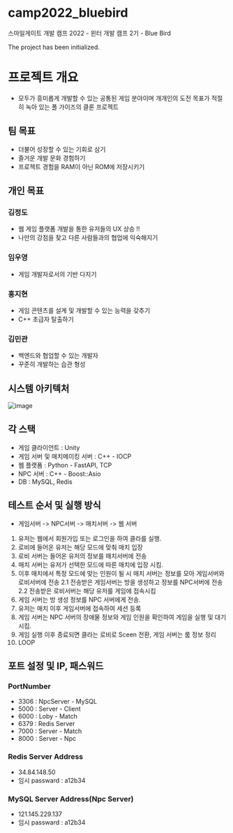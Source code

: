 # camp2022_bluebird
스마일게이트 개발 캠프 2022 - 윈터 개발 캠프 2기 - Blue Bird

The project has been initialized.


# 프로젝트 개요
- 모두가 흥미롭게 개발할 수 있는 공통된 게임 분야이며 개개인의 도전 목표가 적절히 녹아 있는 폴 가이즈의 클론 프로젝트

## 팀 목표
- 더불어 성장할 수 있는 기회로 삼기
- 즐거운 개발 문화 경험하기
- 프로젝트 경험을 RAM이 아닌 ROM에 저장시키기

## 개인 목표
### 김정도
- 웹 게임 플랫폼 개발을 통한 유저들의 UX 상승 !!
- 나만의 강점을 찾고 다른 사람들과의 협업에 익숙해지기

### 임우영
- 게임 개발자로서의 기반 다지기

### 홍지현
- 게임 콘텐츠를 설계 및 개발할 수 있는 능력을 갖추기
- C++ 초급자 탈출하기

### 김민관
- 백엔드와 협업할 수 있는 개발자
- 꾸준히 개발하는 습관 형성

## 시스템 아키텍처
![image](https://user-images.githubusercontent.com/48054868/221210118-c19a660d-947e-46a3-a76d-bee3a08def3e.png)

## 각 스택
- 게임 클라이언트 : Unity
- 게임 서버 및 매치메이킹 서버 : C++ - IOCP
- 웹 플랫폼 : Python - FastAPI, TCP
- NPC 서버 : C++ - Boost::Asio
- DB : MySQL, Redis

## 테스트 순서 및 실행 방식
- 게임서버 -> NPC서버 -> 매치서버 -> 웹 서버
1. 유저는 웹에서 회원가입 또는 로그인을 하여 클라를 실행.
2. 로비에 들어온 유저는 해당 모드에 맞춰 매치 입장
3. 로비 서버는 들어온 유저의 정보를 매치서버에 전송
4. 매치 서버는 유저가 선택한 모드에 따른 매치에 입장 시킴.
5. 이후 매치에서 특정 모드에 맞는 인원이 될 시 매치 서버는 정보를 모아 게임서버와 로비서버에 전송
  2.1 전송받은 게임서버는 방을 생성하고 정보를 NPC서버에 전송
  2.2 전송받은 로비서버는 해당 유저를 게임에 접속시킴
6. 게임 서버는 방 생성 정보를 NPC 서버에게 전송.
7. 유저는 매치 이후 게임서버에 접속하여 세션 등록
8. 게임 서버는 NPC 서버의 장애물 정보와 게임 인원을 확인하여 게임을 실행 및 대기시킴.
9. 게임 실행 이후 종료되면 클라는 로비로 Sceen 전환, 게임 서버는 룸 정보 정리
10. LOOP

## 포트 설정 및 IP, 패스워드
### PortNumber
- 3306 : NpcServer - MySQL
- 5000 : Server - Client
- 6000 : Loby - Match
- 6379 : Redis Server
- 7000 : Server - Match
- 8000 : Server - Npc

### Redis Server Address
- 34.84.148.50
- 임시 passward : a12b34

### MySQL Server Address(Npc Server)
- 121.145.229.137
- 임시 passward : a12b34


